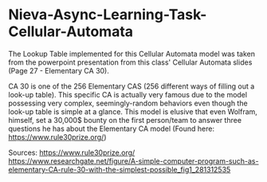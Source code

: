 # Nieva-Async-Learning-Task-Cellular-Automata

The Lookup Table implemented for this Cellular Automata model was taken from the powerpoint presentation from this class' Cellular Automata slides (Page 27 - Elementary CA 30).

CA 30 is one of the 256 Elementary CAS (256 different ways of filling out a look-up table). This specific CA is actually very famous due to the model possessing very complex, seemingly-random behaviors even though the look-up table is simple at a glance. This model is elusive that even Wolfram, himself, set a 30,000$ bounty on the first person/team to answer three questions he has about the Elementary CA model (Found here: https://www.rule30prize.org/)

Sources:
https://www.rule30prize.org/
https://www.researchgate.net/figure/A-simple-computer-program-such-as-elementary-CA-rule-30-with-the-simplest-possible_fig1_281312535
